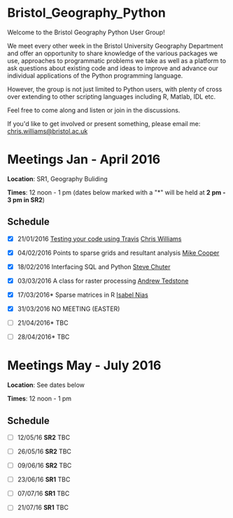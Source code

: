 # Bristol_Geography_Python

Welcome to the Bristol Geography Python User Group!

We meet every other week in the Bristol University Geography Department and offer an opportunity to share knowledge of the various packages we use, approaches to programmatic problems we take as well as a platform to ask questions about existing code and ideas to improve and advance our individual applications of the Python programming language.

However, the group is not just limited to Python users, with plenty of cross over extending to other scripting languages including R, Matlab, IDL etc. 

Feel free to come along and listen or join in the discussions.

If you'd like to get involved or present something, please email me: chris.williams@bristol.ac.uk

# Meetings Jan - April 2016

**Location**: SR1, Geography Buliding

**Times**: 12 noon - 1 pm (dates below marked with a "*" will be held at **2 pm - 3 pm in SR2**)

## Schedule

- [x] 21/01/2016		[Testing your code using Travis](https://github.com/Chris35Wills/Bristol_Geography_Python/blob/master/testing/TESTING_READ_ME.md)	[Chris Williams](http://www.bristol.ac.uk/geography/people/chris-n-williams/index.html)

- [x] 04/02/2016		Points to sparse grids and resultant analysis	[Mike Cooper](http://www.bristol.ac.uk/geography/people/michael-a-cooper/index.html)

- [x] 18/02/2016		Interfacing SQL and Python	[Steve Chuter](http://www.bristol.ac.uk/geography/people/stephen-j-chuter/index.html)

- [x] 03/03/2016		A class for raster processing 	[Andrew Tedstone](http://www.bristol.ac.uk/geography/people/andrew-j-tedstone/index.html)

- [x] 17/03/2016*		Sparse matrices in R [Isabel Nias](http://www.bristol.ac.uk/geography/people/isabel-j-nias/)

- [x] 31/03/2016		NO MEETING (EASTER)

- [ ] 21/04/2016* 		TBC
	
- [ ] 28/04/2016*		TBC

# Meetings May - July 2016

**Location**: See dates below

**Times**: 12 noon - 1 pm

## Schedule

- [ ] 12/05/16 **SR2** TBC

- [ ] 26/05/16 **SR2** TBC

- [ ] 09/06/16 **SR2** TBC

- [ ] 23/06/16 **SR1** TBC

- [ ] 07/07/16 **SR1** TBC

- [ ] 21/07/16 **SR1** TBC


